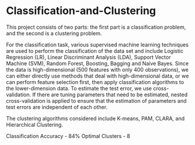 # Classification-and-Clustering
This project consists of two parts: the first part is a classification problem, and the second is a clustering problem.

For the classification task, various supervised machine learning techniques are used to perform the classification of the data set and include Logistic Regression (LR), Linear Discriminant Analysis (LDA), Support Vector Machine (SVM), Random Forest, Boosting, Bagging and Naive Bayes. Since the data is high-dimensional (500 features with only 400 observations), we can either directly use methods that deal with high-dimensional data, or we can perform feature selection first, then apply classification algorithms to the lower-dimension data. To estimate the test error, we use cross-validation. If there are tuning parameters that need to be estimated, nested cross-validation is applied to ensure that the estimation of parameters and test errors are independent of each other.

The clustering algorithms considered include K-means, PAM, CLARA, and Hierarchical Clustering.

Classification Accuracy - 84%
Optimal Clusters - 8

